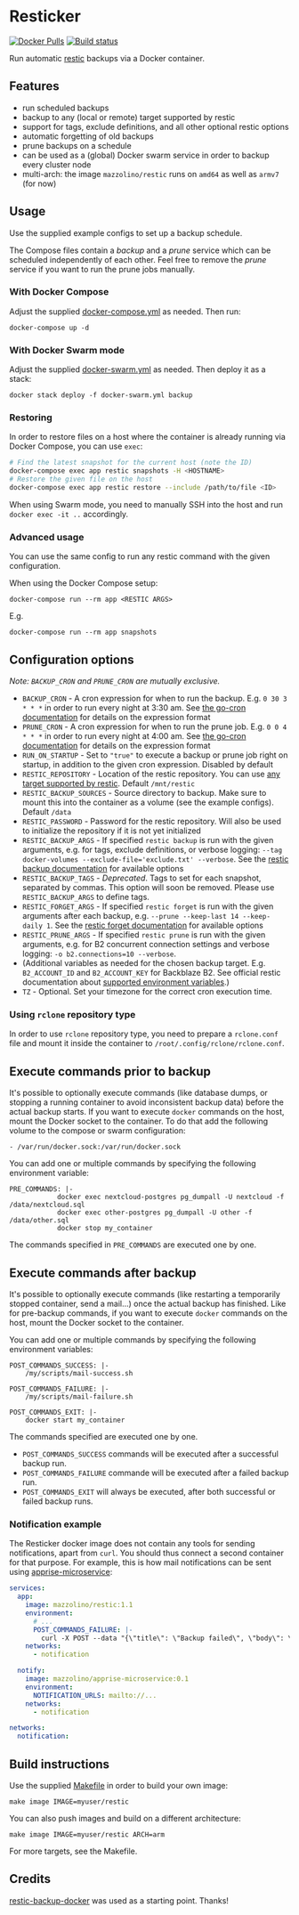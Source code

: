 # Resticker

[![Docker Pulls](https://img.shields.io/docker/pulls/mazzolino/restic.svg)](https://hub.docker.com/r/mazzolino/restic/)
[![Build status](https://ci.strahlungsfrei.de/api/badges/djmaze/resticker/status.svg)](https://ci.strahlungsfrei.de/djmaze/resticker)

Run automatic [restic](https://restic.github.io/) backups via a Docker container.

## Features

* run scheduled backups
* backup to any (local or remote) target supported by restic
* support for tags, exclude definitions, and all other optional restic options
* automatic forgetting of old backups
* prune backups on a schedule
* can be used as a (global) Docker swarm service in order to backup every cluster node
* multi-arch: the image `mazzolino/restic` runs on `amd64` as well as `armv7` (for now)

## Usage

Use the supplied example configs to set up a backup schedule.

The Compose files contain a *backup* and a *prune* service which can be scheduled independently of each other. Feel free to remove the *prune* service if you want to run the prune jobs manually.

### With Docker Compose

Adjust the supplied [docker-compose.yml](docker-compose.example.yml) as needed. Then run:

    docker-compose up -d

### With Docker Swarm mode

Adjust the supplied [docker-swarm.yml](docker-swarm.example.yml) as needed. Then deploy it as a stack:

    docker stack deploy -f docker-swarm.yml backup

### Restoring

In order to restore files on a host where the container is already running via Docker Compose, you can use `exec`:

```bash
# Find the latest snapshot for the current host (note the ID)
docker-compose exec app restic snapshots -H <HOSTNAME>
# Restore the given file on the host
docker-compose exec app restic restore --include /path/to/file <ID>
```

When using Swarm mode, you need to manually SSH into the host and run `docker exec -it ..` accordingly.

### Advanced usage

You can use the same config to run any restic command with the given configuration.

When using the Docker Compose setup:

    docker-compose run --rm app <RESTIC ARGS>

E.g.

    docker-compose run --rm app snapshots

## Configuration options

*Note: `BACKUP_CRON` and `PRUNE_CRON` are mutually exclusive.*

* `BACKUP_CRON` - A cron expression for when to run the backup. E.g. `0 30 3 * * *` in order to run every night at 3:30 am. See [the go-cron documentation](https://godoc.org/github.com/robfig/cron) for details on the expression format
* `PRUNE_CRON` - A cron expression for when to run the prune job. E.g. `0 0 4 * * *` in order to run every night at 4:00 am. See [the go-cron documentation](https://godoc.org/github.com/robfig/cron) for details on the expression format
* `RUN_ON_STARTUP` - Set to `"true"` to execute a backup or prune job right on startup, in addition to the given cron expression. Disabled by default
* `RESTIC_REPOSITORY` - Location of the restic repository. You can use [any target supported by restic](https://restic.readthedocs.io/en/stable/030_preparing_a_new_repo.html). Default `/mnt/restic`
* `RESTIC_BACKUP_SOURCES` - Source directory to backup. Make sure to mount this into the container as a volume (see the example configs). Default `/data`
* `RESTIC_PASSWORD` - Password for the restic repository. Will also be used to initialize the repository if it is not yet initialized
* `RESTIC_BACKUP_ARGS` - If specified `restic backup` is run with the given arguments, e.g. for tags, exclude definitions, or verbose logging: `--tag docker-volumes --exclude-file='exclude.txt' --verbose`. See the [restic backup documentation](https://restic.readthedocs.io/en/stable/040_backup.html) for available options
* `RESTIC_BACKUP_TAGS` - *Deprecated*. Tags to set for each snapshot, separated by commas. This option will soon be removed. Please use `RESTIC_BACKUP_ARGS` to define tags.
* `RESTIC_FORGET_ARGS` - If specified `restic forget` is run with the given arguments after each backup, e.g. `--prune --keep-last 14 --keep-daily 1`. See the [restic forget documentation](https://restic.readthedocs.io/en/stable/060_forget.html) for available options
* `RESTIC_PRUNE_ARGS` - If specified `restic prune` is run with the given arguments, e.g. for B2 concurrent connection settings and verbose logging: `-o b2.connections=10 --verbose`.
* (Additional variables as needed for the chosen backup target. E.g. `B2_ACCOUNT_ID` and `B2_ACCOUNT_KEY` for Backblaze B2. See official restic documentation about [supported environment variables](https://restic.readthedocs.io/en/stable/040_backup.html#environment-variables).)
* `TZ` - Optional. Set your timezone for the correct cron execution time.

### Using `rclone` repository type

In order to use `rclone` repository type, you need to prepare a `rclone.conf` file and mount it inside the container to `/root/.config/rclone/rclone.conf`.

## Execute commands prior to backup

It's possible to optionally execute commands (like database dumps, or stopping a running container to avoid inconsistent backup data) before the actual backup starts. If you want to execute `docker` commands on the host, mount the Docker socket to the container. To do that add the following volume to the compose or swarm configuration:

    - /var/run/docker.sock:/var/run/docker.sock

You can add one or multiple commands by specifying the following environment variable:

    PRE_COMMANDS: |-
                docker exec nextcloud-postgres pg_dumpall -U nextcloud -f /data/nextcloud.sql
                docker exec other-postgres pg_dumpall -U other -f /data/other.sql
                docker stop my_container

The commands specified in `PRE_COMMANDS` are executed one by one.

## Execute commands after backup

It's possible to optionally execute commands (like restarting a temporarily stopped container, send a mail...) once the actual backup has finished. Like for pre-backup commands, if you want to execute `docker` commands on the host, mount the Docker socket to the container.

You can add one or multiple commands by specifying the following environment variables:

    POST_COMMANDS_SUCCESS: |-
		/my/scripts/mail-success.sh

    POST_COMMANDS_FAILURE: |-
		/my/scripts/mail-failure.sh

    POST_COMMANDS_EXIT: |-
		docker start my_container

The commands specified are executed one by one.

* `POST_COMMANDS_SUCCESS` commands will be executed after a successful backup run.
* `POST_COMMANDS_FAILURE` commande will be executed after a failed backup run.
* `POST_COMMANDS_EXIT` will always be executed, after both successful or failed backup runs.

### Notification example

The Resticker docker image does not contain any tools for sending notifications, apart from `curl`. You should thus connect a second container for that purpose. For example, this is how mail notifications can be sent using [apprise-microservice](https://github.com/djmaze/apprise-microservice):

```yaml
services:              
  app:       
    image: mazzolino/restic:1.1
    environment:
      # ...
      POST_COMMANDS_FAILURE: |-
        curl -X POST --data "{\"title\": \"Backup failed\", \"body\": \"\"}" http://notify:5000
    networks:
      - notification

  notify:
    image: mazzolino/apprise-microservice:0.1
    environment:
      NOTIFICATION_URLS: mailto://...
    networks:
      - notification

networks:
  notification:
```

## Build instructions

Use the supplied [Makefile](Makefile) in order to build your own image:

    make image IMAGE=myuser/restic

You can also push images and build on a different architecture:

    make image IMAGE=myuser/restic ARCH=arm

For more targets, see the Makefile.

## Credits

[restic-backup-docker](https://github.com/Lobaro/restic-backup-docker) was used as a starting point. Thanks!

